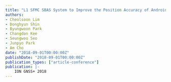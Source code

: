 ```yaml
---
title: "L1 SFMC SBAS System to Improve the Position Accuracy of Android Device"
authors:
- Cheolsoon Lim
- Donghyun Shin
- Byungwoon Park
- Changdon Kee
- Seungwoo Seo
- Junpyo Park
- Am Cho
date: "2018-09-01T00:00:00Z"
publishDate: "2018-09-01T00:00:00Z"
publication_types: ["article-conference"]
publication: |-
    ION GNSS+ 2018
---
```

